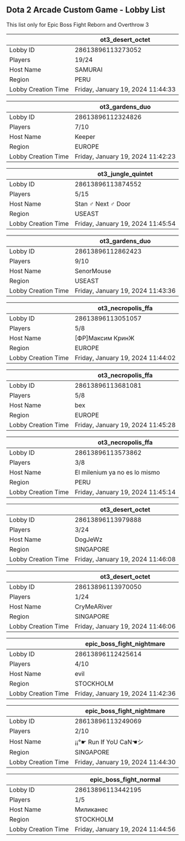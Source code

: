 ## Dota 2 Arcade Custom Game - Lobby List

This list only for Epic Boss Fight Reborn and Overthrow 3

|  | ot3_desert_octet |
| ------ | ------ |
| Lobby ID | 28613896113273052 |
| Players | 19/24 |
| Host Name | SAMURAI |
| Region | PERU |
| Lobby Creation Time | Friday, January 19, 2024 11:44:33 |


|  | ot3_gardens_duo |
| ------ | ------ |
| Lobby ID | 28613896112324826 |
| Players | 7/10 |
| Host Name | Keeper |
| Region | EUROPE |
| Lobby Creation Time | Friday, January 19, 2024 11:42:23 |


|  | ot3_jungle_quintet |
| ------ | ------ |
| Lobby ID | 28613896113874552 |
| Players | 5/15 |
| Host Name | Stan ♂ Next ♂ Door |
| Region | USEAST |
| Lobby Creation Time | Friday, January 19, 2024 11:45:54 |


|  | ot3_gardens_duo |
| ------ | ------ |
| Lobby ID | 28613896112862423 |
| Players | 9/10 |
| Host Name | SenorMouse |
| Region | USEAST |
| Lobby Creation Time | Friday, January 19, 2024 11:43:36 |


|  | ot3_necropolis_ffa |
| ------ | ------ |
| Lobby ID | 28613896113051057 |
| Players | 5/8 |
| Host Name | [ФР]Максим КринЖ |
| Region | EUROPE |
| Lobby Creation Time | Friday, January 19, 2024 11:44:02 |


|  | ot3_necropolis_ffa |
| ------ | ------ |
| Lobby ID | 28613896113681081 |
| Players | 5/8 |
| Host Name | bex |
| Region | EUROPE |
| Lobby Creation Time | Friday, January 19, 2024 11:45:28 |


|  | ot3_necropolis_ffa |
| ------ | ------ |
| Lobby ID | 28613896113573862 |
| Players | 3/8 |
| Host Name | El milenium ya no es lo mismo |
| Region | PERU |
| Lobby Creation Time | Friday, January 19, 2024 11:45:14 |


|  | ot3_desert_octet |
| ------ | ------ |
| Lobby ID | 28613896113979888 |
| Players | 3/24 |
| Host Name | DogJeWz |
| Region | SINGAPORE |
| Lobby Creation Time | Friday, January 19, 2024 11:46:08 |


|  | ot3_desert_octet |
| ------ | ------ |
| Lobby ID | 28613896113970050 |
| Players | 1/24 |
| Host Name | CryMeARiver |
| Region | SINGAPORE |
| Lobby Creation Time | Friday, January 19, 2024 11:46:06 |


|  | epic_boss_fight_nightmare |
| ------ | ------ |
| Lobby ID | 28613896112425614 |
| Players | 4/10 |
| Host Name | evil |
| Region | STOCKHOLM |
| Lobby Creation Time | Friday, January 19, 2024 11:42:36 |


|  | epic_boss_fight_nightmare |
| ------ | ------ |
| Lobby ID | 28613896113249069 |
| Players | 2/10 |
| Host Name | ¡¡°☛ Run If YoU CaN☚シ |
| Region | SINGAPORE |
| Lobby Creation Time | Friday, January 19, 2024 11:44:30 |


|  | epic_boss_fight_normal |
| ------ | ------ |
| Lobby ID | 28613896113442195 |
| Players | 1/5 |
| Host Name | Миликанес |
| Region | STOCKHOLM |
| Lobby Creation Time | Friday, January 19, 2024 11:44:56 |


